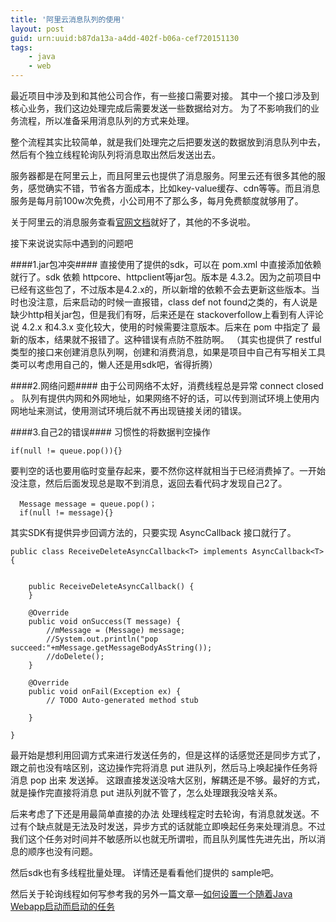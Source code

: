 ```yaml
---
title: '阿里云消息队列的使用'
layout: post
guid: urn:uuid:b87da13a-a4dd-402f-b06a-cef720151130
tags:
    - java
    - web
---
```


最近项目中涉及到和其他公司合作，有一些接口需要对接。
其中一个接口涉及到核心业务，我们这边处理完成后需要发送一些数据给对方。
为了不影响我们的业务流程，所以准备采用消息队列的方式来处理。

整个流程其实比较简单，就是我们处理完之后把要发送的数据放到消息队列中去，然后有个独立线程轮询队列将消息取出然后发送出去。

服务器都是在阿里云上，而且阿里云也提供了消息服务。阿里云还有很多其他的服务，感觉确实不错，节省各方面成本，比如key-value缓存、cdn等等。而且消息服务是每月前100w次免费，小公司用不了那么多，每月免费额度就够用了。

关于阿里云的消息服务查看[官网文档](http://www.aliyun.com/product/mns?spm=5176.383338.201.32.0JS6kH)就好了，其他的不多说啦。

接下来说说实际中遇到的问题吧

####1.jar包冲突####
直接使用了提供的sdk，可以在 pom.xml 中直接添加依赖就行了。sdk 依赖 httpcore、httpclient等jar包。版本是 4.3.2。因为之前项目中已经有这些包了，不过版本是4.2.x的，所以新增的依赖不会去更新这些版本。当时也没注意，后来启动的时候一直报错，class def not found之类的，有人说是缺少http相关jar包，但是我们有呀，后来还是在 stackoverfollow上看到有人评论说 4.2.x 和4.3.x 变化较大，使用的时候需要注意版本。后来在 pom 中指定了 最新的版本，结果就不报错了。这种错误有点防不胜防啊。
（其实也提供了 restful 类型的接口来创建消息队列啊，创建和消费消息，如果是项目中自己有写相关工具类可以考虑用自己的，懒人还是用sdk吧，省得折腾）

####2.网络问题####
由于公司网络不太好，消费线程总是异常 connect closed 。 队列有提供内网和外网地址，如果网络不好的话，可以传到测试环境上使用内网地址来测试，使用测试环境后就不再出现链接关闭的错误。

####3.自己2的错误####
习惯性的将数据判空操作

    if(null != queue.pop()){}

要判空的话也要用临时变量存起来，要不然你这样就相当于已经消费掉了。一开始没注意，然后后面发现总是取不到消息，返回去看代码才发现自己2了。

      Message message = queue.pop()；
      if(null != message){}


其实SDK有提供异步回调方法的，只要实现 AsyncCallback<T> 接口就行了。

```
public class ReceiveDeleteAsyncCallback<T> implements AsyncCallback<T> {


	public ReceiveDeleteAsyncCallback() {
	}

	@Override
	public void onSuccess(T message) {
		//mMessage = (Message) message;
		//System.out.println("pop succeed:"+mMessage.getMessageBodyAsString());
		//doDelete();
	}

	@Override
	public void onFail(Exception ex) {
		// TODO Auto-generated method stub

	}

}
```

最开始是想利用回调方式来进行发送任务的，但是这样的话感觉还是同步方式了，跟之前也没有啥区别，这边操作完将消息 put 进队列，然后马上唤起操作任务将消息 pop 出来 发送掉。 这跟直接发送没啥大区别，解耦还是不够。最好的方式，就是操作完直接将消息 put 进队列就不管了，怎么处理跟我没啥关系。

后来考虑了下还是用最简单直接的办法
处理线程定时去轮询，有消息就发送。不过有个缺点就是无法及时发送，异步方式的话就能立即唤起任务来处理消息。不过我们这个任务对时间并不敏感所以也就无所谓啦，而且队列属性先进先出，所以消息的顺序也没有问题。

然后sdk也有多线程批量处理。 详情还是看看他们提供的 sample吧。

然后关于轮询线程如何写参考我的另外一篇文章—[如何设置一个随着Java Webapp启动而启动的任务](http://deadlion.cn/2015/03/08/%E5%A6%82%E4%BD%95%E8%AE%BE%E7%BD%AE%E4%B8%80%E4%B8%AA%E9%9A%8F%E7%9D%80Java%20Webapp%E5%90%AF%E5%8A%A8%E8%80%8C%E5%90%AF%E5%8A%A8%E7%9A%84%E4%BB%BB%E5%8A%A1.html)

